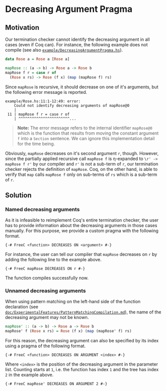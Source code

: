 # Decreasing Argument Pragma

## Motivation

Our termination checker cannot identify the decreasing argument in all cases (even if Coq can).
For instance, the following example does not compile (see also [`example/DecreasingArgumentPragma.hs`][]).

```haskell
data Rose a = Rose a [Rose a]

mapRose :: (a -> b) -> Rose a -> Rose b
mapRose f r = case r of
  (Rose x rs) -> Rose (f x) (map (mapRose f) rs)
```

Since `mapRose` is recursive, it should decrease on one of it's arguments, but the following error message is reported.

```
example/Rose.hs:11:1-12:49: error:
    Could not identify decreasing arguments of mapRose@0
    |
 11 | mapRose f r = case r of
    | ^^^^^^^^^^^^^^^^^^^^^^^...
```

> **Note:** The error message refers to the internal identifier `mapRose@0` which is the function that results from moving the constant argument `f` into a `Section` sentence.
> We can ignore this implementation detail for the time being.

Obviously, `mapRose` decreases on it's second argument `r`, though.
However, since the partially applied recursive call `mapRose f` is η-expanded to `\r' -> mapRose f r'` by our compiler and `r'` is not a sub-term of `r`, our termination checker rejects the definition of `mapRose`.
Coq, on the other hand, is able to verify that `map` calls `mapRose f` only on sub-terms of `rs` which is a sub-term of `r`.

## Solution

### Named decreasing arguments

As it is infeasible to reimplement Coq's entire termination checker, the user has to provide information about the decreasing arguments in those cases manually.
For this purpose, we provide a custom pragma with the following format.

```
{-# FreeC <function> DECREASES ON <argument> #-}
```

For instance, the user can tell our compiler that `mapRose` decreases on `r` by adding the following line to the example above.

```
{-# FreeC mapRose DECREASES ON r #-}
```

The function compiles successfully now.

### Unnamed decreasing arguments

When using pattern matching on the left-hand side of the function declaration (see [`doc/ExperimentalFeatures/PatternMatchingCompilation.md`][]), the name of the decreasing argument may not be known.

```haskell
mapRose' :: (a -> b) -> Rose a -> Rose b
mapRose' f (Rose x rs) = Rose (f x) (map (mapRose' f) rs)
```

For this reason, the decreasing argument can also be specified by its index using a pragma of the following format.

```
{-# FreeC <function> DECREASES ON ARGUMENT <index> #-}
```

Where `<index>` is the position of the decreasing argument in the parameter list.
Counting starts at `1`, i.e. the function has index `1` and the tree has index `2` in the example above.

```
{-# FreeC mapRose' DECREASES ON ARGUMENT 2 #-}
```

[`doc/ExperimentalFeatures/PatternMatchingCompilation.md`]: ../ExperimentalFeatures/PatternMatchingCompilation.md
[`example/DecreasingArgumentPragma.hs`]: ../../example/DecreasingArgumentPragma.hs
